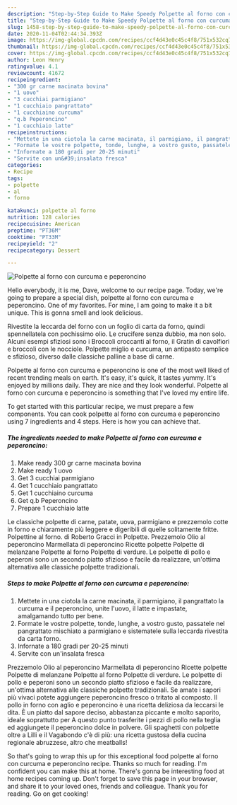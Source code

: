 ```yaml
---
description: "Step-by-Step Guide to Make Speedy Polpette al forno con curcuma e peperoncino"
title: "Step-by-Step Guide to Make Speedy Polpette al forno con curcuma e peperoncino"
slug: 1458-step-by-step-guide-to-make-speedy-polpette-al-forno-con-curcuma-e-peperoncino
date: 2020-11-04T02:44:34.393Z
image: https://img-global.cpcdn.com/recipes/ccf4d43e0c45c4f8/751x532cq70/polpette-al-forno-con-curcuma-e-peperoncino-recipe-main-photo.jpg
thumbnail: https://img-global.cpcdn.com/recipes/ccf4d43e0c45c4f8/751x532cq70/polpette-al-forno-con-curcuma-e-peperoncino-recipe-main-photo.jpg
cover: https://img-global.cpcdn.com/recipes/ccf4d43e0c45c4f8/751x532cq70/polpette-al-forno-con-curcuma-e-peperoncino-recipe-main-photo.jpg
author: Leon Henry
ratingvalue: 4.1
reviewcount: 41672
recipeingredient:
- "300 gr carne macinata bovina"
- "1 uovo"
- "3 cucchiai parmigiano"
- "1 cucchiaio pangrattato"
- "1 cucchiaino curcuma"
- "q.b Peperoncino"
- "1 cucchiaio latte"
recipeinstructions:
- "Mettete in una ciotola la carne macinata, il parmigiano, il pangrattato la curcuma e il peperoncino, unite l&#39;uovo, il latte e impastate, amalgamando tutto per bene."
- "Formate le vostre polpette, tonde, lunghe, a vostro gusto, passatele nel pangrattato mischiato a parmigiano e sistematele sulla leccarda rivestita da carta forno."
- "Infornate a 180 gradi per 20-25 minuti"
- "Servite con un&#39;insalata fresca"
categories:
- Recipe
tags:
- polpette
- al
- forno

katakunci: polpette al forno 
nutrition: 128 calories
recipecuisine: American
preptime: "PT36M"
cooktime: "PT33M"
recipeyield: "2"
recipecategory: Dessert

---
```



![Polpette al forno con curcuma e peperoncino](https://img-global.cpcdn.com/recipes/ccf4d43e0c45c4f8/751x532cq70/polpette-al-forno-con-curcuma-e-peperoncino-recipe-main-photo.jpg)

Hello everybody, it is me, Dave, welcome to our recipe page. Today, we're going to prepare a special dish, polpette al forno con curcuma e peperoncino. One of my favorites. For mine, I am going to make it a bit unique. This is gonna smell and look delicious.

Rivestite la leccarda del forno con un foglio di carta da forno, quindi spennellatela con pochissimo olio. Le crucifere senza dubbio, ma non solo. Alcuni esempi sfiziosi sono i Broccoli croccanti al forno, il Gratin di cavolfiori e broccoli con le nocciole. Polpette miglio e curcuma, un antipasto semplice e sfizioso, diverso dalle classiche palline a base di carne.

Polpette al forno con curcuma e peperoncino is one of the most well liked of recent trending meals on earth. It's easy, it's quick, it tastes yummy. It's enjoyed by millions daily. They are nice and they look wonderful. Polpette al forno con curcuma e peperoncino is something that I've loved my entire life.


To get started with this particular recipe, we must prepare a few components. You can cook polpette al forno con curcuma e peperoncino using 7 ingredients and 4 steps. Here is how you can achieve that.

<!--inarticleads1-->

##### The ingredients needed to make Polpette al forno con curcuma e peperoncino:

1. Make ready 300 gr carne macinata bovina
1. Make ready 1 uovo
1. Get 3 cucchiai parmigiano
1. Get 1 cucchiaio pangrattato
1. Get 1 cucchiaino curcuma
1. Get q.b Peperoncino
1. Prepare 1 cucchiaio latte


Le classiche polpette di carne, patate, uova, parmigiano e prezzemolo cotte in forno e chiaramente più leggere e digeribili di quelle solitamente fritte. Polpettine al forno. di Roberto Gracci in Polpette. Prezzemolo Olio al peperoncino Marmellata di peperoncino Ricette polpette Polpette di melanzane Polpette al forno Polpette di verdure. Le polpette di pollo e peperoni sono un secondo piatto sfizioso e facile da realizzare, un&#39;ottima alternativa alle classiche polpette tradizionali. 

<!--inarticleads2-->

##### Steps to make Polpette al forno con curcuma e peperoncino:

1. Mettete in una ciotola la carne macinata, il parmigiano, il pangrattato la curcuma e il peperoncino, unite l&#39;uovo, il latte e impastate, amalgamando tutto per bene.
1. Formate le vostre polpette, tonde, lunghe, a vostro gusto, passatele nel pangrattato mischiato a parmigiano e sistematele sulla leccarda rivestita da carta forno.
1. Infornate a 180 gradi per 20-25 minuti
1. Servite con un&#39;insalata fresca


Prezzemolo Olio al peperoncino Marmellata di peperoncino Ricette polpette Polpette di melanzane Polpette al forno Polpette di verdure. Le polpette di pollo e peperoni sono un secondo piatto sfizioso e facile da realizzare, un&#39;ottima alternativa alle classiche polpette tradizionali. Se amate i sapori più vivaci potete aggiungere peperoncino fresco o tritato al composto. Il pollo in forno con aglio e peperoncino è una ricetta deliziosa da leccarsi le dita. È un piatto dal sapore deciso, abbastanza piccante e molto saporito, ideale soprattutto per A questo punto trasferite i pezzi di pollo nella teglia ed aggiungete il peperoncino dolce in polvere. Gli spaghetti con polpette oltre a Lilli e il Vagabondo c&#39;è di più: una ricetta gustosa della cucina regionale abruzzese, altro che meatballs! 

So that's going to wrap this up for this exceptional food polpette al forno con curcuma e peperoncino recipe. Thanks so much for reading. I'm confident you can make this at home. There's gonna be interesting food at home recipes coming up. Don't forget to save this page in your browser, and share it to your loved ones, friends and colleague. Thank you for reading. Go on get cooking!
